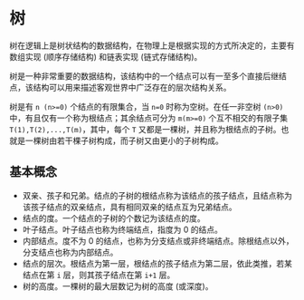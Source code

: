 # 树

树在逻辑上是树状结构的数据结构，在物理上是根据实现的方式所决定的，主要有数组实现 (顺序存储结构) 和链表实现 (链式存储结构)。

树是一种非常重要的数据结构，该结构中的一个结点可以有一至多个直接后继结点，该结构可以用来描述客观世界中广泛存在的层次结构关系。

树是有 `n (n>=0)` 个结点的有限集合，当 `n=0` 时称为空树。在任一非空树 `(n>0)` 中，有且仅有一个称为根结点；其余结点可分为 `m(m>=0)` 个互不相交的有限子集 `T(1),T(2),...,T(m)`，其中，每个 `T` 又都是一棵树，并且称为根结点的子树。也就是一棵树由若干棵子树构成，而子树又由更小的子树构成。

## 基本概念

- 双亲、孩子和兄弟。结点的子树的根结点称为该结点的孩子结点，且结点称为该孩子结点的双亲结点，具有相同双亲的结点互为兄弟结点。
- 结点的度。一个结点的子树的个数记为该结点的度。
- 叶子结点。叶子结点也称为终端结点，指度为 0 的结点。
- 内部结点。度不为 0 的结点，也称为分支结点或非终端结点。除根结点以外，分支结点也称为内部结点。
- 结点的层次。根结点为第一层，根结点的孩子结点为第二层，依此类推，若某结点在第 `i` 层，则其孩子结点在第 `i+1` 层。
- 树的高度。一棵树的最大层数记为树的高度 (或深度)。
